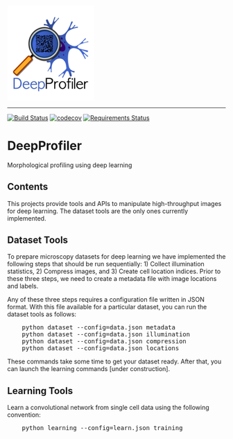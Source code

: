 <img src="images/logo/logo_fullsize.png" alt="drawing" width="200px"/>

-----------------

[![Build Status](https://travis-ci.org/broadinstitute/DeepProfiler.svg?branch=master)](https://travis-ci.org/broadinstitute/DeepProfiler)
[![codecov](https://codecov.io/gh/broadinstitute/DeepProfiler/branch/master/graph/badge.svg)](https://codecov.io/gh/broadinstitute/DeepProfiler)
[![Requirements Status](https://requires.io/github/broadinstitute/DeepProfiler/requirements.svg?branch=master)](https://requires.io/github/broadinstitute/DeepProfiler/requirements/?branch=master)

# DeepProfiler
Morphological profiling using deep learning 

## Contents

This projects provide tools and APIs to manipulate high-throughput images for deep learning. The dataset tools are the only ones currently implemented. 

## Dataset Tools

To prepare microscopy datasets for deep learning we have implemented the following steps that should be run sequentially: 1) Collect illumination statistics, 2) Compress images, and 3) Create cell location indices. Prior to these three steps, we need to create a metadata file with image locations and labels.

Any of these three steps requires a configuration file written in JSON format. With this file available for a particular dataset, you can run the dataset tools as follows:

<pre>
    python dataset --config=data.json metadata
    python dataset --config=data.json illumination
    python dataset --config=data.json compression
    python dataset --config=data.json locations
</pre>

These commands take some time to get your dataset ready. After that, you can launch the learning commands [under construction].

## Learning Tools

Learn a convolutional network from single cell data using the following convention:

<pre>
    python learning --config=learn.json training
</pre>
